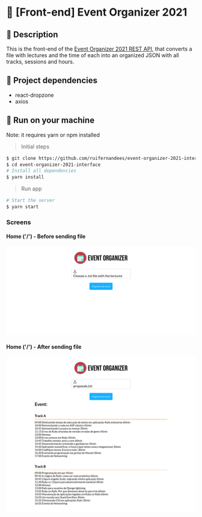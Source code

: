 # 📅 [Front-end] Event Organizer 2021

## 📝 Description
This is the front-end of the [Event Organizer 2021 REST API](https://github.com/ruifernandees/event-organizer-2021), that converts a file with lectures and the time of each into an organized JSON with all tracks, sessions and hours.

## 🔗 Project dependencies
- react-dropzone
- axios

## 🚀 Run on your machine

Note: it requires yarn or npm installed 

> Initial steps
```bash
$ git clone https://github.com/ruifernandees/event-organizer-2021-interface.git
$ cd event-organizer-2021-interface
# Install all dependencies
$ yarn install
```

> Run app
```bash
# Start the server
$ yarn start 
```

### Screens
#### Home ('/') - Before sending file
<img src="public/prints/home-before.png">

#### Home ('/') - After sending file
<img src="public/prints/home.png">
